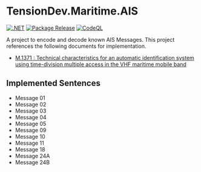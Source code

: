 # TensionDev.Maritime.AIS

[![.NET](https://github.com/TensionDev/AutomaticIdentificationSystem/actions/workflows/dotnet.yml/badge.svg)](https://github.com/TensionDev/AutomaticIdentificationSystem/actions/workflows/dotnet.yml)
[![Package Release](https://github.com/TensionDev/AutomaticIdentificationSystem/actions/workflows/package-release.yml/badge.svg)](https://github.com/TensionDev/AutomaticIdentificationSystem/actions/workflows/package-release.yml)
[![CodeQL](https://github.com/TensionDev/AutomaticIdentificationSystem/actions/workflows/codeql-analysis.yml/badge.svg)](https://github.com/TensionDev/AutomaticIdentificationSystem/actions/workflows/codeql-analysis.yml)

A project to encode and decode known AIS Messages.
This project references the following documents for implementation.
- [M.1371 : Technical characteristics for an automatic identification system using time-division multiple access in the VHF maritime mobile band](https://www.itu.int/rec/R-REC-M.1371/en)

## Implemented Sentences
- Message 01
- Message 02
- Message 03
- Message 04
- Message 05
- Message 09
- Message 10
- Message 11
- Message 18
- Message 24A
- Message 24B
